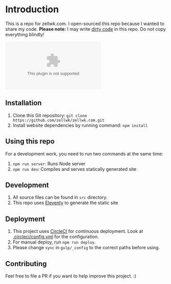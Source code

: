 # Introduction

This is a repo for zellwk.com. I open-sourced this repo because I wanted to share my code.
**Please note:** I may write [dirty code](https://zellwk.com/blog/its-okay-to-write-dirty-code/) in this repo.
Do not copy everything blindly!

[![Run on Repl.it](https://repl.it/badge/github/Xproassassinn/zellwk.com)](https://repl.it/github/Xproassassinn/zellwk.com)

## Installation

1. Clone this Git repository: `git clone https://github.com/zellwk/zellwk.com.git`
2. Install website dependencies by running command: `npm install`

## Using this repo

For a development work, you need to run two commands at the same time:

1. `npm run server`: Runs Node server
2. `npm run dev`: Compiles and serves statically generated site

## Development

1. All source files can be found in `src` directory.
2. This repo uses [Eleventy](https://github.com/11ty/eleventy) to generate the static site

## Deployment

1. This project uses [CircleCI](https://circleci.com) for continuous deployment. Look at [.circleci/config.yml](.circleci/config.yml) for the configuration.
2. For manual deploy, run `npm run deploy`.
3. Please change `sync` in `gulp/_config` to the correct paths before using.

## Contributing

Feel free to file a PR if you want to help improve this project. :)
